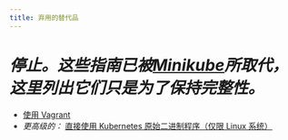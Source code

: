 ```yaml
---
title: 弃用的替代品
---
```

<!--
---
reviewers:
- pwittrock
title: Deprecated Alternatives
---
-->

# *停止。这些指南已被[Minikube](../minikube/)所取代，这里列出它们只是为了保持完整性。*
<!--
# *Stop.  These guides are superseded by [Minikube](../minikube/).  They are only listed here for completeness.*
-->

* [使用 Vagrant](https://git.k8s.io/community/contributors/devel/vagrant.md)
* *更高级的：* [直接使用 Kubernetes 原始二进制程序（仅限 Linux 系统）](https://git.k8s.io/community/contributors/devel/running-locally.md)
<!--
* [Using Vagrant](https://git.k8s.io/community/contributors/devel/vagrant.md)
* *Advanced:* [Directly using Kubernetes raw binaries (Linux Only)](https://git.k8s.io/community/contributors/devel/running-locally.md)
-->